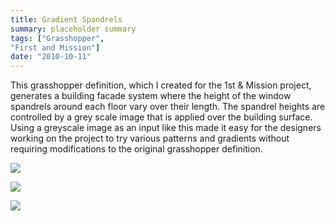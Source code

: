 ```yaml
---
title: Gradient Spandrels
summary: placeholder summary
tags: ["Grasshopper", 
"First and Mission"]
date: "2010-10-11"
---
```


This grasshopper definition, which I created for the 1st & Mission project, generates a building facade system where the height of the window spandrels around each floor vary over their length. The spandrel heights are controlled by a grey scale image that is applied over the building surface. Using a greyscale image as an input like this made it easy for the designers working on the project to try various patterns and gradients without requiring modifications to the original grasshopper definition.

![](sample-7-zoom.png)

![](curvature-2.png)

![](http://www.ericanastas.com/gradient-spandrels/render/)
